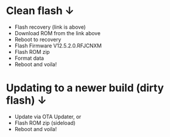 # Clean flash ↓

- Flash recovery (link is above)
- Download ROM from the link above
- Reboot to recovery
- Flash Firmware V12.5.2.0.RFJCNXM
- Flash ROM zip
- Format data
- Reboot and voila!

# Updating to a newer build (dirty flash) ↓

- Update via OTA Updater, or
- Flash ROM zip (sideload)
- Reboot and voila!

